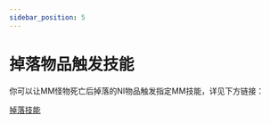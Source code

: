 ```yaml
---
sidebar_position: 5
---
```


# 掉落物品触发技能

你可以让MM怪物死亡后掉落的NI物品触发指定MM技能，详见下方链接：

[掉落技能](物品/物品配置/额外选项.md#掉落技能)